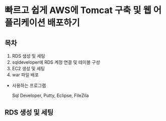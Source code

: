# 빠르고 쉽게 AWS에 Tomcat 구축 및 웹 어플리케이션 배포하기

## 목차

1. RDS 생성 및 세팅
2. sqldeveloper에 RDS 계정 연결 및 테이블 구성
3. EC2 생성 및 세팅 
4. war 파일 배포



* 사용하는 프로그램

  Sql Developer, Putty, Eclipse, FileZila


## RDS 생성 및 세팅


